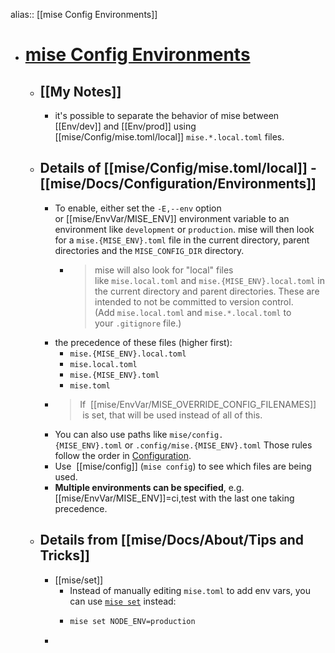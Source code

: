 alias:: [[mise Config Environments]]

- # [mise Config Environments](https://mise.jdx.dev/configuration/environments.html)
	- ## [[My Notes]]
		- it's possible to separate the behavior of mise between [[Env/dev]] and [[Env/prod]] using [[mise/Config/mise.toml/local]] `mise.*.local.toml` files.
	- ## Details of [[mise/Config/mise.toml/local]] -  [[mise/Docs/Configuration/Environments]]
		- To enable, either set the `-E,--env` option or [[mise/EnvVar/MISE_ENV]] environment variable to an environment like `development` or `production`. mise will then look for a `mise.{MISE_ENV}.toml` file in the current directory, parent directories and the `MISE_CONFIG_DIR` directory.
			- > mise will also look for "local" files like `mise.local.toml` and `mise.{MISE_ENV}.local.toml` in the current directory and parent directories. These are intended to not be committed to version control. (Add `mise.local.toml` and `mise.*.local.toml` to your `.gitignore` file.)
		- the precedence of these files (higher first):
			- `mise.{MISE_ENV}.local.toml`
			- `mise.local.toml`
			- `mise.{MISE_ENV}.toml`
			- `mise.toml`
		- > If  [[mise/EnvVar/MISE_OVERRIDE_CONFIG_FILENAMES]]  is set, that will be used instead of all of this.
		- You can also use paths like `mise/config.{MISE_ENV}.toml` or `.config/mise.{MISE_ENV}.toml` Those rules follow the order in [Configuration](https://mise.jdx.dev/configuration.html).
		- Use  [[mise/config]] (`mise config`) to see which files are being used.
		- **Multiple environments can be specified**, e.g. [[mise/EnvVar/MISE_ENV]]=ci,test with the last one taking precedence.
	- ## Details from [[mise/Docs/About/Tips and Tricks]]
		- [[mise/set]]
			- Instead of manually editing `mise.toml` to add env vars, you can use [`mise set`](https://mise.jdx.dev/cli/set.html) instead:
			- ```sh
			  mise set NODE_ENV=production
			  ```
		-